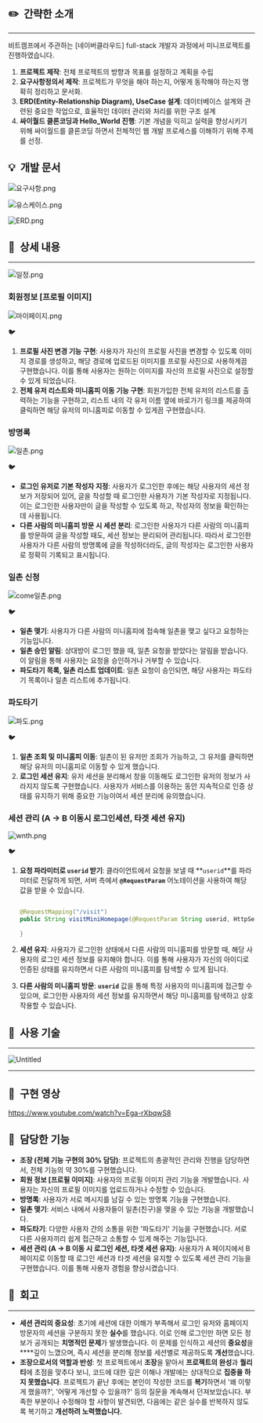 ## ✏️  간략한 소개

---

비트캠프에서 주관하는 [네이버클라우드] full-stack 개발자 과정에서 미니프로젝트를 진행하였습니다.

1. **프로젝트 제작**: 전체 프로젝트의 방향과 목표를 설정하고 계획을 수립
2. **요구사항정의서 제작**: 프로젝트가 무엇을 해야 하는지, 어떻게 동작해야 하는지 명확히 정리하고 문서화.
3. **ERD(Entity-Relationship Diagram), UseCase 설계**: 데이터베이스 설계와 관련된 중요한 작업으로, 효율적인 데이터 관리와 처리를 위한 구조 설계
4. **싸이월드 클론코딩과 Hello_World 진행**: 기본 개념을 익히고 실력을 향상시키기 위해 싸이월드를 클론코딩 하면서 전체적인 웹 개발 프로세스를 이해하기 위해 주제를 선정.

## 💡  개발 문서

![요구사항.png](https://s3-us-west-2.amazonaws.com/secure.notion-static.com/cbe56eec-145e-48b6-8b36-48c3c54adfea/%EC%9A%94%EA%B5%AC%EC%82%AC%ED%95%AD.png)

![유스케이스.png](https://s3-us-west-2.amazonaws.com/secure.notion-static.com/368e1ff7-c3b2-4c51-a9be-c0c4748aba91/%EC%9C%A0%EC%8A%A4%EC%BC%80%EC%9D%B4%EC%8A%A4.png)

![ERD.png](https://s3-us-west-2.amazonaws.com/secure.notion-static.com/7aca61fb-75cd-40b0-a474-61c98598a77f/ERD.png)

## 🔎  상세 내용

---

![일정.png](https://s3-us-west-2.amazonaws.com/secure.notion-static.com/fb78a390-527e-4667-93c6-adf0b80a8e99/%EC%9D%BC%EC%A0%95.png)

### 회원정보 [프로필 이미지]

![마이페이지.png](https://s3-us-west-2.amazonaws.com/secure.notion-static.com/6985c753-79a2-472d-9c50-37885d21a6ef/%EB%A7%88%EC%9D%B4%ED%8E%98%EC%9D%B4%EC%A7%80.png)

<aside>
🐦

1. **프로필 사진 변경 기능 구현**: 사용자가 자신의 프로필 사진을 변경할 수 있도록 이미지 경로를 생성하고, 해당 경로에 업로드된 이미지를 프로필 사진으로 사용하게끔 구현했습니다. 이를 통해 사용자는 원하는 이미지를 자신의 프로필 사진으로 설정할 수 있게 되었습니다.
2. **전체 유저 리스트와 미니홈피 이동 기능 구현**: 회원가입한 전체 유저의 리스트를 출력하는 기능을 구현하고, 리스트 내의 각 유저 이름 옆에 바로가기 링크를 제공하여 클릭하면 해당 유저의 미니홈피로 이동할 수 있게끔 구현했습니다.
</aside>

### 방명록

![일촌.png](https://s3-us-west-2.amazonaws.com/secure.notion-static.com/ca2e64e2-f4b6-4625-939c-ce9faf4ce7e0/%EC%9D%BC%EC%B4%8C.png)

<aside>
🐦

- **로그인 유저로 기본 작성자 지정**: 사용자가 로그인한 후에는 해당 사용자의 세션 정보가 저장되어 있어, 글을 작성할 때 로그인한 사용자가 기본 작성자로 지정됩니다. 이는 로그인한 사용자만이 글을 작성할 수 있도록 하고, 작성자의 정보을 확인하는 데 사용됩니다.
- **다른 사람의 미니홈피 방문 시 세션 분리**: 로그인한 사용자가 다른 사람의 미니홈피를 방문하여 글을 작성할 때도, 세션 정보는 분리되어 관리됩니다. 따라서 로그인한 사용자가 다른 사람의 방명록에 글을 작성하더라도, 글의 작성자는 로그인한 사용자로 정확히 기록되고 표시됩니다.
</aside>

### 일촌 신청

![come일촌.png](https://s3-us-west-2.amazonaws.com/secure.notion-static.com/f8b8a5a8-036b-4dd8-a7dc-d4b8fd8c6420/come%EC%9D%BC%EC%B4%8C.png)

<aside>
🐦

- **일촌 맺기**: 사용자가 다른 사람의 미니홈피에 접속해 일촌을 맺고 싶다고 요청하는 기능입니다.
- **일촌 승인 알림**: 상대방이 로그인 했을 때, 일촌 요청을 받았다는 알림을 받습니다. 이 알림을 통해 사용자는 요청을 승인하거나 거부할 수 있습니다.
- **파도타기 목록, 일촌 리스트 업데이트**: 일촌 요청이 승인되면, 해당 사용자는 파도타기 목록이나 일촌 리스트에 추가됩니다.
</aside>

### 파도타기

![파도.png](https://s3-us-west-2.amazonaws.com/secure.notion-static.com/4729e8f9-2801-4f8f-8cc0-fe542265c1e7/%ED%8C%8C%EB%8F%84.png)

<aside>
🐦

1. **일촌 조회 및 미니홈피 이동**: 일촌이 된 유저만 조회가 가능하고, 그 유저를 클릭하면 해당 유저의 미니홈피로 이동할 수 있게 했습니다.
2. **로그인 세션 유지**: 유저 세션을 분리해서 창을 이동해도 로그인한 유저의 정보가 사라지지 않도록 구현했습니다. 사용자가 서비스를 이용하는 동안 지속적으로 인증 상태를 유지하기 위해 중요한 기능이여서 세션 분리에 유의했습니다.
</aside>

### 세션 관리 (A → B 이동시 로그인세션, 타겟 세션 유지)

![wnth.png](https://s3-us-west-2.amazonaws.com/secure.notion-static.com/03304263-9f21-4a9e-9fcc-9d6164e3d29b/wnth.png)

<aside>
🐦

1. **요청 파라미터로 `userid` 받기**: 클라이언트에서 요청을 보낼 때 **`userid`**를 파라미터로 전달하게 되면, 서버 측에서 **`@RequestParam`** 어노테이션을 사용하여 해당 값을 받을 수 있습니다.
    
    ```java
    
    @RequestMapping("/visit")
    public String visitMiniHomepage(@RequestParam String userid, HttpSession session) {
        
    }
    
    ```
    
2. **세션 유지**: 사용자가 로그인한 상태에서 다른 사람의 미니홈피를 방문할 때, 해당 사용자의 로그인 세션 정보를 유지해야 합니다. 이를 통해 사용자가 자신의 아이디로 인증된 상태를 유지하면서 다른 사람의 미니홈피를 탐색할 수 있게 됩니다.
3. **다른 사람의 미니홈피 방문**: **`userid`** 값을 통해 특정 사용자의 미니홈피에 접근할 수 있으며, 로그인한 사용자의 세션 정보를 유지하면서 해당 미니홈피를 탐색하고 상호작용할 수 있습니다.
</aside>

## 📖  사용 기술

---

![Untitled](https://s3-us-west-2.amazonaws.com/secure.notion-static.com/d0e72097-fdd0-42b1-a9f1-6025244bc49e/Untitled.png)

---

## 📖  구현 영상

https://www.youtube.com/watch?v=Ega-rXbqwS8

## 📝  담당한 기능

- **조장 (전체 기능 구현의 30% 담당)**: 프로젝트의 총괄적인 관리와 진행을 담당하면서, 전체 기능의 약 30%를 구현했습니다.
- **회원 정보 [프로필 이미지]**: 사용자의 프로필 이미지 관리 기능을 개발했습니다. 사용자는 자신의 프로필 이미지를 업로드하거나 수정할 수 있습니다.
- **방명록**: 사용자가 서로 메시지를 남길 수 있는 방명록 기능을 구현했습니다.
- **일촌 맺기**: 서비스 내에서 사용자들이 일촌(친구)을 맺을 수 있는 기능을 개발했습니다.
- **파도타기**: 다양한 사용자 간의 소통을 위한 '파도타기' 기능을 구현했습니다. 서로 다른 사용자끼리 쉽게 접근하고 소통할 수 있게 해주는 기능입니다.
- **세션 관리 (A → B 이동 시 로그인 세션, 타겟 세션 유지)**: 사용자가 A 페이지에서 B 페이지로 이동할 때 로그인 세션과 타겟 세션을 유지할 수 있도록 세션 관리 기능을 구현했습니다. 이를 통해 사용자 경험을 향상시켰습니다.

## 📝  회고

---

- **세션 관리의 중요성**: 초기에 세션에 대한 이해가 부족해서 로그인 유저와 홈페이지 방문자의 세션을 구분하지 못한 **실수**를 했습니다. 이로 인해 로그인만 하면 모든 정보가 공개되는 **치명적인 문제**가 발생했습니다. 이 문제를 인식하고 세션의 **중요성**을 ****깊이 느꼈으며, 즉시 세션을 분리해 정보를 세션별로 제공하도록 **개선**했습니다.
- **조장으로서의 역할과 반성**: 첫 프로젝트에서 **조장**을 맡아서 **프로젝트의 완성**과 **퀄리티**에 초점을 맞추다 보니, 코드에 대한 깊은 이해나 개발에는 상대적으로 **집중을 하지 못했습니다**. 프로젝트가 끝난 후에는 본인이 작성한 코드를 **복기**하면서 '왜 이렇게 했을까?', '어떻게 개선할 수 있을까?' 등의 질문을 계속해서 던져보았습니다. 부족한 부분이나 수정해야 할 사항이 발견되면, 다음에는 같은 실수를 반복하지 않도록 복기하고 **개선하려 노력했습니다.**
